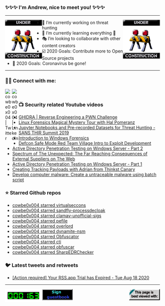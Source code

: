 ### ✨✨✨ I'm Andrew, nice to meet you! ✨✨✨

---
<img align="left" width="120px" src="https://raw.githubusercontent.com/cowbe0x004/cowbe0x004/master/images/image004.gif" />
<img align="right" width="120px" src="https://raw.githubusercontent.com/cowbe0x004/cowbe0x004/master/images/image004.gif" />

- 📖 I’m currently working on threat hunting
- 📘 I’m currently learning everything 🤣
- 🎭 I’m looking to collaborate with other content creators
- ☑️ 2020 Goals: Contribute more to Open Source projects
- 🦠 2020 Goals: Coronavirus be gone!

---

### 🤝🏽 Connect with me:
[<img align="left" alt="cowbe0x004 | Twitter" width="22px" src="https://cdn.jsdelivr.net/npm/simple-icons@v3/icons/twitter.svg" />][twitter]
[<img align="left" alt="cowbe0x004 | LinkedIn" width="22px" src="https://cdn.jsdelivr.net/npm/simple-icons@v3/icons/linkedin.svg" />][linkedin]

<!--
[<img align="left" alt="cowbe0x004.com" width="22px" src="https://raw.githubusercontent.com/iconic/open-iconic/master/svg/globe.svg" />][website]
[<img align="left" alt="cowbe0x004 | YouTube" width="22px" src="https://cdn.jsdelivr.net/npm/simple-icons@v3/icons/youtube.svg" />][youtube]
[<img align="left" alt="cowbe0x004 | Instagram" width="22px" src="https://cdn.jsdelivr.net/npm/simple-icons@v3/icons/instagram.svg" />][instagram]
-->

<br />

### 📺 Security related Youtube videos
<!-- YOUTUBE:START -->
- [GHIDRA | Reverse Engineering a PWN Challenge](https://www.youtube.com/watch?v=aCWI61QX1OU)
- [Linux Forensics Magical Mystery Tour with Hal Pomeranz](https://www.youtube.com/watch?v=bXCmroKa9U0)
- [Jupyter Notebooks and Pre-recorded Datasets for Threat Hunting  - SANS THIR Summit 2019](https://www.youtube.com/watch?v=ZfJ01ZFCMe0)
- [Introduction to Windows Forensics](https://www.youtube.com/watch?v=VYROU-ZwZX8)
- [Defcon Safe Mode Red Team Village Intro to Exploit Development](https://www.youtube.com/watch?v=z_niRcyld5A)
- [Active Directory Penetration Testing on Windows Server - Part 2](https://www.youtube.com/watch?v=1sN8gqDdm3k)
- [Spectrum of The Unexpected: The Far Reaching Consequences of External Suppliers on The Web](https://www.youtube.com/watch?v=1exi9gl1w2c)
- [Active Directory Penetration Testing on Windows Server - Part 1](https://www.youtube.com/watch?v=KKPbxpYYOy0)
- [Creating Tracking Payloads with Adrian from Thinkst Canary](https://www.youtube.com/watch?v=kY10GE2yRwI)
- [Develop computer malware: Create a untraceable malware using batch script](https://www.youtube.com/watch?v=B__vpJWtmyU)
<!-- YOUTUBE:END -->

### ⭐ Starred Github repos
<!-- GITHUB_STAR:START -->
- [cowbe0x004 starred virtualseccons](https://github.com/santosomar/virtualseccons)
- [cowbe0x004 starred sandfly-processdecloak](https://github.com/sandflysecurity/sandfly-processdecloak)
- [cowbe0x004 starred clamav-unofficial-sigs](https://github.com/extremeshok/clamav-unofficial-sigs)
- [cowbe0x004 starred pefile](https://github.com/erocarrera/pefile)
- [cowbe0x004 starred overlord](https://github.com/qsecure-labs/overlord)
- [cowbe0x004 starred dynamite-nsm](https://github.com/DynamiteAI/dynamite-nsm)
- [cowbe0x004 starred Obfuscator](https://github.com/3xpl01tc0d3r/Obfuscator)
- [cowbe0x004 starred cti](https://github.com/mitre/cti)
- [cowbe0x004 starred obfuscar](https://github.com/obfuscar/obfuscar)
- [cowbe0x004 starred SharpEDRChecker](https://github.com/PwnDexter/SharpEDRChecker)
<!-- GITHUB_STAR:END -->

### 🐦 Latest tweets and retweets
<!-- TWEETS:START -->
- [[Action required] Your RSS.app Trial has Expired - Tue Aug 18 2020](https://rss.app)
<!-- TWEETS:END -->

---

[<img align="left" width="120px" src="https://raw.githubusercontent.com/cowbe0x004/cowbe0x004/master/images/visitors.gif" />][visitor]
[<img align="left" alt="Sign My Guestbook" width="100px" src="https://raw.githubusercontent.com/cowbe0x004/cowbe0x004/master/images/sign_guest_book.gif" />][guestbook]
[<img align="right" width="100px" src="https://raw.githubusercontent.com/cowbe0x004/cowbe0x004/master/images/netscape.gif" />][netscape]


[website]: https://cowbe0x004.com
[twitter]: https://twitter.com/cowbe0x004
[youtube]: https://youtube.com/
[instagram]: https://instagram.com/
[linkedin]: https://www.linkedin.com/in/anhuang/
[guestbook]: https://github.com/cowbe0x004/cowbe0x004/issues
[netscape]: https://github.com/cowbe0x004/cowbe0x004
[visitor]: https://github.com/cowbe0x004/cowbe0x004
